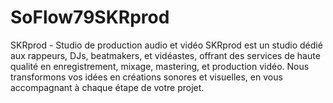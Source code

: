 # SoFlow79SKRprod
SKRprod - Studio de production audio et vidéo SKRprod est un studio dédié aux rappeurs, DJs, beatmakers, et vidéastes, offrant des services de haute qualité en enregistrement, mixage, mastering, et production vidéo. Nous transformons vos idées en créations sonores et visuelles, en vous accompagnant à chaque étape de votre projet.
